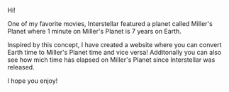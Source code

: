 Hi!

One of my favorite movies, Interstellar featured a planet called Miller's Planet where 1 minute on Miller's Planet is 7 years on Earth.

Inspired by this concept, I have created a website where you can convert Earth time to Miller's Planet time and vice versa! Additonally you can also see how mich time has elapsed on Miller's Planet since Interstellar was released.

I hope you enjoy!

